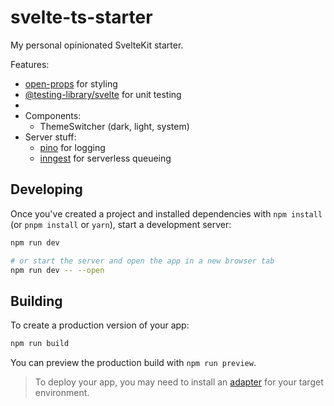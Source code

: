 # svelte-ts-starter

My personal opinionated SvelteKit starter.

Features:
- [open-props](https://open-props.style/) for styling
- [@testing-library/svelte](https://testing-library.com/docs/svelte-testing-library/intro/) for unit testing
- 
- Components:
  - ThemeSwitcher (dark, light, system)
- Server stuff:
  - [pino](https://github.com/pinojs/pino) for logging
  - [inngest](https://www.inngest.com/) for serverless queueing


## Developing

Once you've created a project and installed dependencies with `npm install` (or `pnpm install` or `yarn`), start a development server:

```bash
npm run dev

# or start the server and open the app in a new browser tab
npm run dev -- --open
```

## Building

To create a production version of your app:

```bash
npm run build
```

You can preview the production build with `npm run preview`.

> To deploy your app, you may need to install an [adapter](https://kit.svelte.dev/docs/adapters) for your target environment.
